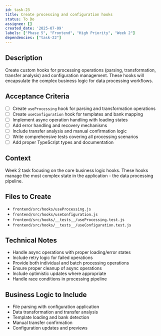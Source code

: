 ```yaml
---
id: task-23
title: Create processing and configuration hooks
status: To Do
assignee: []
created_date: '2025-07-09'
labels: ["Phase 5", "Frontend", "High Priority", "Week 2"]
dependencies: ["task-22"]
---
```


## Description

Create custom hooks for processing operations (parsing, transformation, transfer analysis) and configuration management. These hooks will encapsulate the complex business logic for data processing workflows.

## Acceptance Criteria

- [ ] Create `useProcessing` hook for parsing and transformation operations
- [ ] Create `useConfiguration` hook for templates and bank mapping
- [ ] Implement async operation handling with loading states
- [ ] Add error handling and recovery mechanisms
- [ ] Include transfer analysis and manual confirmation logic
- [ ] Write comprehensive tests covering all processing scenarios
- [ ] Add proper TypeScript types and documentation

## Context

Week 2 task focusing on the core business logic hooks. These hooks manage the most complex state in the application - the data processing pipeline.

## Files to Create

- `frontend/src/hooks/useProcessing.js`
- `frontend/src/hooks/useConfiguration.js`
- `frontend/src/hooks/__tests__/useProcessing.test.js`
- `frontend/src/hooks/__tests__/useConfiguration.test.js`

## Technical Notes

- Handle async operations with proper loading/error states
- Include retry logic for failed operations
- Provide both individual and batch processing operations
- Ensure proper cleanup of async operations
- Include optimistic updates where appropriate
- Handle race conditions in processing pipeline

## Business Logic to Include

- File parsing with configuration application
- Data transformation and transfer analysis
- Template loading and bank detection
- Manual transfer confirmation
- Configuration updates and previews